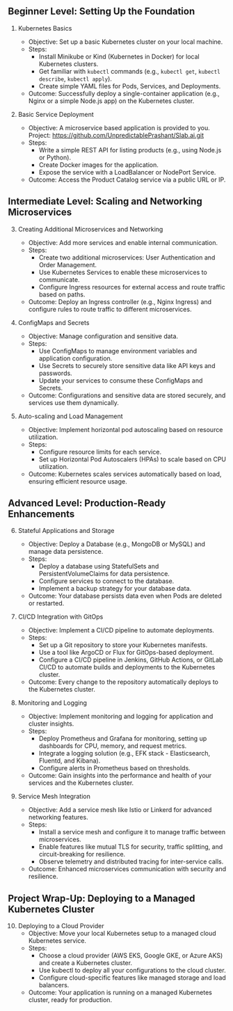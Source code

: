 ## Beginner Level: Setting Up the Foundation

1. Kubernetes Basics
   - Objective: Set up a basic Kubernetes cluster on your local machine.
   - Steps:
     - Install Minikube or Kind (Kubernetes in Docker) for local Kubernetes clusters.
     - Get familiar with `kubectl` commands (e.g., `kubectl get`, `kubectl describe`, `kubectl apply`).
     - Create simple YAML files for Pods, Services, and Deployments.
   - Outcome: Successfully deploy a single-container application (e.g., Nginx or a simple Node.js app) on the Kubernetes cluster.

2. Basic Service Deployment
   - Objective: A microservice based application is provided to you.
	Project: https://github.com/UnpredictablePrashant/Slab.ai.git
   - Steps:
     - Write a simple REST API for listing products (e.g., using Node.js or Python).
     - Create Docker images for the application.
     - Expose the service with a LoadBalancer or NodePort Service.
   - Outcome: Access the Product Catalog service via a public URL or IP.



 ## Intermediate Level: Scaling and Networking Microservices

3. Creating Additional Microservices and Networking
   - Objective: Add more services and enable internal communication.
   - Steps:
     - Create two additional microservices: User Authentication and Order Management.
     - Use Kubernetes Services to enable these microservices to communicate.
     - Configure Ingress resources for external access and route traffic based on paths.
   - Outcome: Deploy an Ingress controller (e.g., Nginx Ingress) and configure rules to route traffic to different microservices.

4. ConfigMaps and Secrets
   - Objective: Manage configuration and sensitive data.
   - Steps:
     - Use ConfigMaps to manage environment variables and application configuration.
     - Use Secrets to securely store sensitive data like API keys and passwords.
     - Update your services to consume these ConfigMaps and Secrets.
   - Outcome: Configurations and sensitive data are stored securely, and services use them dynamically.

5. Auto-scaling and Load Management
   - Objective: Implement horizontal pod autoscaling based on resource utilization.
   - Steps:
     - Configure resource limits for each service.
     - Set up Horizontal Pod Autoscalers (HPAs) to scale based on CPU utilization.
   - Outcome: Kubernetes scales services automatically based on load, ensuring efficient resource usage.


 ## Advanced Level: Production-Ready Enhancements

6. Stateful Applications and Storage
   - Objective: Deploy a Database (e.g., MongoDB or MySQL) and manage data persistence.
   - Steps:
     - Deploy a database using StatefulSets and PersistentVolumeClaims for data persistence.
     - Configure services to connect to the database.
     - Implement a backup strategy for your database data.
   - Outcome: Your database persists data even when Pods are deleted or restarted.

7. CI/CD Integration with GitOps
   - Objective: Implement a CI/CD pipeline to automate deployments.
   - Steps:
     - Set up a Git repository to store your Kubernetes manifests.
     - Use a tool like ArgoCD or Flux for GitOps-based deployment.
     - Configure a CI/CD pipeline in Jenkins, GitHub Actions, or GitLab CI/CD to automate builds and deployments to the Kubernetes cluster.
   - Outcome: Every change to the repository automatically deploys to the Kubernetes cluster.

8. Monitoring and Logging
   - Objective: Implement monitoring and logging for application and cluster insights.
   - Steps:
     - Deploy Prometheus and Grafana for monitoring, setting up dashboards for CPU, memory, and request metrics.
     - Integrate a logging solution (e.g., EFK stack - Elasticsearch, Fluentd, and Kibana).
     - Configure alerts in Prometheus based on thresholds.
   - Outcome: Gain insights into the performance and health of your services and the Kubernetes cluster.

9. Service Mesh Integration
   - Objective: Add a service mesh like Istio or Linkerd for advanced networking features.
   - Steps:
     - Install a service mesh and configure it to manage traffic between microservices.
     - Enable features like mutual TLS for security, traffic splitting, and circuit-breaking for resilience.
     - Observe telemetry and distributed tracing for inter-service calls.
   - Outcome: Enhanced microservices communication with security and resilience.


## Project Wrap-Up: Deploying to a Managed Kubernetes Cluster

10. Deploying to a Cloud Provider
    - Objective: Move your local Kubernetes setup to a managed cloud Kubernetes service.
    - Steps:
      - Choose a cloud provider (AWS EKS, Google GKE, or Azure AKS) and create a Kubernetes cluster.
      - Use kubectl to deploy all your configurations to the cloud cluster.
      - Configure cloud-specific features like managed storage and load balancers.
    - Outcome: Your application is running on a managed Kubernetes cluster, ready for production.
